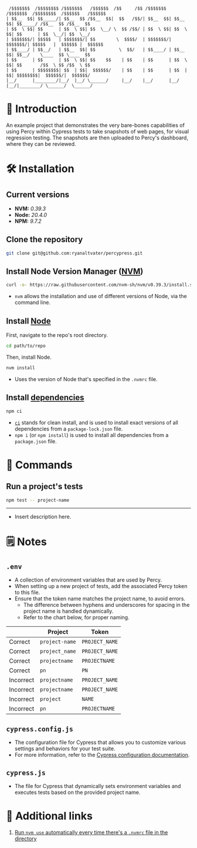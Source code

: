```
 /$$$$$$$  /$$$$$$$$ /$$$$$$$   /$$$$$$  /$$     /$$ /$$$$$$$  /$$$$$$$  /$$$$$$$$  /$$$$$$   /$$$$$$
| $$__  $$| $$_____/| $$__  $$ /$$__  $$|  $$   /$$/| $$__  $$| $$__  $$| $$_____/ /$$__  $$ /$$__  $$
| $$  \ $$| $$      | $$  \ $$| $$  \__/ \  $$ /$$/ | $$  \ $$| $$  \ $$| $$      | $$  \__/| $$  \__/
| $$$$$$$/| $$$$$   | $$$$$$$/| $$        \  $$$$/  | $$$$$$$/| $$$$$$$/| $$$$$   |  $$$$$$ |  $$$$$$
| $$____/ | $$__/   | $$__  $$| $$         \  $$/   | $$____/ | $$__  $$| $$__/    \____  $$ \____  $$
| $$      | $$      | $$  \ $$| $$    $$    | $$    | $$      | $$  \ $$| $$       /$$  \ $$ /$$  \ $$
| $$      | $$$$$$$$| $$  | $$|  $$$$$$/    | $$    | $$      | $$  | $$| $$$$$$$$|  $$$$$$/|  $$$$$$/
|__/      |________/|__/  |__/ \______/     |__/    |__/      |__/  |__/|________/ \______/  \______/
```

# 🧳 Introduction

An example project that demonstrates the very bare-bones capabilities of using Percy within Cypress tests to take snapshots of web pages, for visual regression testing. The snapshots are then uploaded to Percy's dashboard, where they can be reviewed.

# 🛠 Installation

## Current versions

- **NVM:** _0.39.3_
- **Node:** _20.4.0_
- **NPM:** _9.7.2_

## Clone the repository

```bash
git clone git@github.com:ryanaltvater/percypress.git
```

## Install Node Version Manager ([NVM](https://github.com/nvm-sh/nvm#about))

```bash
curl -o- https://raw.githubusercontent.com/nvm-sh/nvm/v0.39.3/install.sh
```

- `nvm` allows the installation and use of different versions of Node, via the command line.

## Install [Node](https://nodejs.org/en/about)

First, navigate to the repo's root directory.

```bash
cd path/to/repo
```

Then, install Node.

```bash
nvm install
```

- Uses the version of Node that's specified in the `.nvmrc` file.

## Install [dependencies](https://docs.npmjs.com/about-packages-and-modules)

```bash
npm ci
```

- [`ci`](https://blog.npmjs.org/post/171556855892/introducing-npm-ci-for-faster-more-reliable) stands for clean install, and is used to install exact versions of all dependencies from a `package-lock.json` file.
- `npm i` (or `npm install`) is used to install all dependencies from a `package.json` file.

# 👟 Commands

## Run a project's tests

```bash
npm test -- project-name
```

---

- Insert description here.

# 🗒 Notes

## `.env`

- A collection of environment variables that are used by Percy.
- When setting up a new project of tests, add the associated Percy token to this file.
- Ensure that the token name matches the project name, to avoid errors.
  - The difference between hyphens and underscores for spacing in the project name is handled dynamically.
  - Refer to the chart below, for proper naming.

|           | Project        | Token          |
|-----------|----------------|----------------|
| Correct   | `project-name` | `PROJECT_NAME` |
| Correct   | `project_name` | `PROJECT_NAME` |
| Correct   | `projectname`  | `PROJECTNAME`  |
| Correct   | `pn`           | `PN`           |
| Incorrect | `projectname`  | `PROJECT_NAME` |
| Incorrect | `projectname`  | `PROJECT_NAME` |
| Incorrect | `project`      | `NAME`         |
| Incorrect | `pn`           | `PROJECTNAME`  |


## `cypress.config.js`

- The configuration file for Cypress that allows you to customize various settings and behaviors for your test suite.
- For more information, refer to the [Cypress configuration documentation](https://docs.cypress.io/guides/references/configuration).

## `cypress.js`

- The file for Cypress that dynamically sets environment variables and executes tests based on the provided project name.

# 🔗 Additional links

1. [Run `nvm use` automatically every time there's a `.nvmrc` file in the directory](https://stackoverflow.com/questions/23556330/run-nvm-use-automatically-every-time-theres-a-nvmrc-file-on-the-directory)
